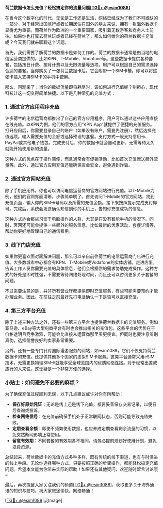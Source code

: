 **荷兰数据卡怎么充值？轻松搞定你的流量问题[[TG💪+ @esim1088](https://t.me/s/esim1088)]**

在当今这个数字化的时代，无论是工作还是生活，网络已经成为了我们不可或缺的一部分。对于经常出国旅行或者长期居住在国外的朋友来说，拥有一张海外数据卡显得尤为重要。而荷兰作为欧洲的一个重要国家，吸引着无数游客和商务人士前往。如果你也打算去荷兰玩或者已经在荷兰了，那么如何给你的荷兰数据卡充值呢？今天我们就来聊聊这个话题。

首先，我们需要了解荷兰的数据卡是如何工作的。荷兰的数据卡通常是由当地的电信运营商提供的，比如KPN、T-Mobile、Vodafone等。这些数据卡提供各种套餐，包括按日计费、按月计费以及无限流量等选项。用户可以根据自己的需求选择合适的套餐。当你购买了一张荷兰数据卡后，它会附带一个SIM卡槽，你可以将这张卡插入支持SIM卡的手机中使用。

那么，问题来了：当你的数据流量即将耗尽时，该如何进行充值呢？别担心，现代科技让这一切变得简单快捷。以下是几种常见的充值方式：

### 1. **通过官方应用程序充值**
许多荷兰的电信运营商都推出了自己的官方应用程序，用户可以通过这些应用直接在线充值。以KPN为例，他们的官方应用“KPN App”就提供了便捷的充值服务。打开应用后，你需要登录自己的账户（如果没有账户，需要先注册），然后选择充值选项，输入需要充值的金额或选择预设的套餐。支付方式一般支持信用卡、PayPal或其他电子钱包。完成支付后，你的数据卡就会自动更新，无需等待太久就能开始使用新的流量。

这种方式的优点在于操作简便，而且通常会有促销活动，比如首次充值赠送额外流量等。此外，通过官方应用充值还能确保资金安全，避免遇到诈骗。

### 2. **通过官方网站充值**
除了手机应用外，你也可以访问电信运营商的官方网站进行充值。以T-Mobile为例，他们的官网界面清晰，步骤简单明了。首先访问T-Mobile的官方网站，找到充值页面，输入你的SIM卡号码以及所需的充值金额。接下来按照提示完成支付即可。完成后，系统会发送确认短信到你的手机上，告知你充值成功的信息。

这种方式适合那些习惯于电脑操作的人群，尤其是在没有智能手机的情况下。同时，官网还可能会提供一些额外的服务信息，比如最新的优惠活动、套餐详情等，帮助你更好地管理自己的通信费用。

### 3. **线下门店充值**
如果你更喜欢面对面解决问题，那么可以亲自前往荷兰的电信运营商门店进行充值。大多数城市中心都会有KPN、T-Mobile或Vodafone的实体店铺。走进店里，告诉工作人员你需要充值的具体信息，他们会根据你的需求协助完成操作。这种方式的好处是即时性强，不需要等待网络处理时间，而且还可以咨询更多关于套餐的问题。

不过需要注意的是，并非所有营业厅都提供即时充值服务，有些可能需要预约才能办理业务。因此，在前往之前最好先打电话确认一下是否可以直接充值。

### 4. **第三方平台充值**
除了上述三种方法之外，还有一些第三方平台也提供荷兰数据卡的充值服务。例如亚马逊、eBay等大型电商平台有时也会推出相关的充值包。这些平台的优势在于价格透明且竞争激烈，可能会比直接从运营商那里买更便宜。但同时也要注意辨别真伪，选择信誉良好的卖家非常重要。

另外，还有一些专门针对国际漫游服务的网站，如esim1088，它们不仅支持荷兰数据卡的充值，还提供其他多个国家的虚拟SIM卡服务。这类平台通常采用eSIM技术，无需更换物理SIM卡就能享受全球范围内的优质网络连接。对于经常出差或旅行的人来说，这无疑是一个非常方便的选择。

### 小贴士：如何避免不必要的麻烦？
为了确保充值过程顺利无误，以下几点建议或许对你有所帮助：
- **保存好原始凭证**：无论是线上还是线下充值，都要妥善保存交易记录，以便日后查询或投诉。
- **检查网络信号**：在充值前确保手机处于正常联网状态，否则可能导致充值失败。
- **定期查看余额**：即使不频繁使用数据，也应养成定期查看剩余流量的习惯，以免突然断网影响正常使用。
- **留意有效期**：不同套餐的有效期各不相同，请务必提前规划好使用计划，避免浪费资源。

总结起来，荷兰数据卡的充值方式多种多样，既有传统的线下渠道，也有与时俱进的线上手段。无论你选择哪种方式，只要按照正确的步骤操作，都能轻松搞定充值问题。希望本文能为你带来实际的帮助！如果还有其他疑问，欢迎随时留言讨论哦~

最后，再次提醒大家关注我们的频道[[TG💪+ @esim1088](https://t.me/s/esim1088)]，获取更多关于海外通讯的知识与技巧。祝大家旅途愉快，网络畅通！

[[TG💪+ @esim1088](https://t.me/s/esim1088) ![Image](https://i.postimg.cc/4NQfJmqS/Snipaste-2025-05-13-00-14-12.png)]